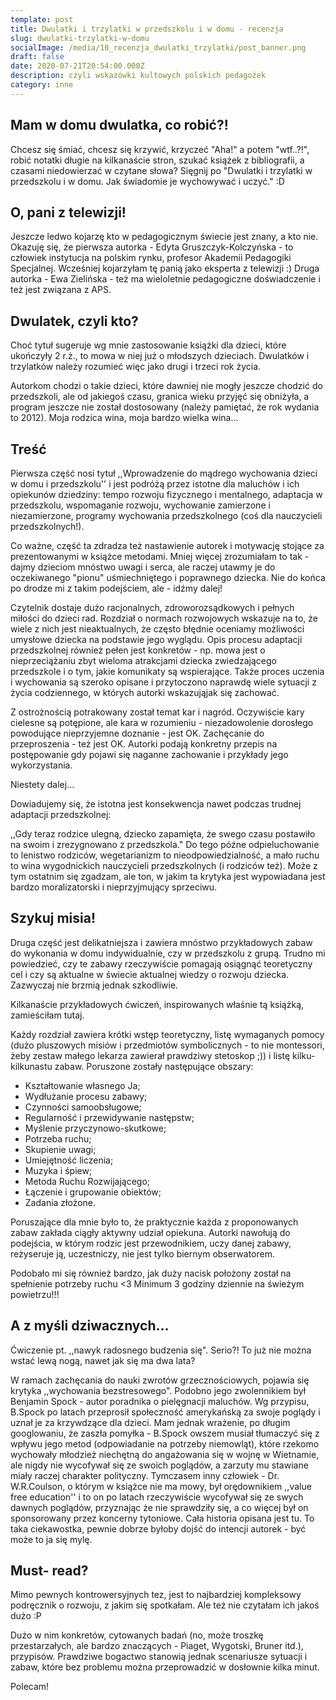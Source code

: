 ```yaml
---
template: post
title: Dwulatki i trzylatki w przedszkolu i w domu - recenzja
slug: dwulatki-trzylatki-w-domu
socialImage: /media/10_recenzja_dwulatki_trzylatki/post_banner.png
draft: false
date: 2020-07-21T20:54:00.000Z
description: czyli wskazówki kultowych polskich pedagożek
category: inne
---
```


## Mam w domu dwulatka, co robić?!

Chcesz się śmiać, chcesz się krzywić, krzyczeć "Aha!" a potem "wtf..?!", robić notatki długie na kilkanaście stron, szukać książek z bibliografii, a czasami niedowierzać w czytane słowa? Sięgnij po "Dwulatki i trzylatki w przedszkolu i w domu. Jak świadomie je wychowywać i uczyć." :D

## O, pani z telewizji!
Jeszcze ledwo kojarzę kto w pedagogicznym świecie jest znany, a kto nie. Okazuję się, że pierwsza autorka - Edyta Gruszczyk-Kolczyńska - to człowiek instytucja na polskim rynku, profesor Akademii Pedagogiki Specjalnej. Wcześniej kojarzyłam tę panią jako eksperta z telewizji :) Druga autorka - Ewa Zielińska - też ma wieloletnie pedagogiczne doświadczenie i też jest związana z APS.

## Dwulatek, czyli kto?
Choć tytuł sugeruje wg mnie zastosowanie książki dla dzieci, które ukończyły 2 r.ż., to mowa w niej już o młodszych dzieciach. Dwulatków i trzylatków należy rozumieć więc jako drugi i trzeci rok życia. 

Autorkom chodzi o takie dzieci, które dawniej nie mogły jeszcze chodzić do przedszkoli, ale od jakiegoś czasu, granica wieku przyjęć się obniżyła, a program jeszcze nie został dostosowany (należy pamiętać, że rok wydania to 2012).
Moja rodzica wina, moja bardzo wielka wina...

## Treść

Pierwsza część nosi tytuł ,,Wprowadzenie do mądrego wychowania dzieci w domu i przedszkolu'' i jest podróżą przez istotne dla maluchów i ich opiekunów dziedziny: tempo rozwoju fizycznego i mentalnego, adaptacja w przedszkolu, wspomaganie rozwoju, wychowanie zamierzone i niezamierzone, programy wychowania przedszkolnego (coś dla nauczycieli przedszkolnych!).

Co ważne, część ta zdradza też nastawienie autorek i motywację stojące za prezentowanymi w książce metodami. Mniej więcej zrozumiałam to tak - dajmy dzieciom mnóstwo uwagi i serca, ale raczej utawmy je do oczekiwanego "pionu" uśmiechniętego i poprawnego dziecka. Nie do końca po drodze mi z takim podejściem, ale - idźmy dalej!

Czytelnik dostaje dużo racjonalnych, zdroworozsądkowych i pełnych miłości do dzieci rad. Rozdział o normach rozwojowych wskazuje na to, że wiele z nich jest nieaktualnych, że często błędnie oceniamy możliwości umysłowe dziecka na podstawie jego wyglądu. Opis procesu adaptacji przedszkolnej również pełen jest konkretów - np. mowa jest o nieprzeciążaniu zbyt wieloma atrakcjami dziecka zwiedzającego przedszkole i o tym, jakie komunikaty są wspierające. Także proces uczenia i wychowania są szeroko opisane i przytoczono naprawdę wiele sytuacji z życia codziennego, w których autorki wskazująjak się zachować.

Z ostrożnością potrakowany został temat kar i nagród. Oczywiście kary cielesne są potępione, ale kara w rozumieniu - niezadowolenie dorosłego powodujące nieprzyjemne doznanie - jest OK. Zachęcanie do przeproszenia - też jest OK. Autorki podają konkretny przepis na postępowanie gdy pojawi się naganne zachowanie i przykłady jego wykorzystania. 

Niestety dalej...

Dowiadujemy się, że istotna jest konsekwencja nawet podczas trudnej adaptacji przedszkolnej: 

,,Gdy teraz rodzice ulegną, dziecko zapamięta, że swego czasu postawiło na swoim i zrezygnowano z przedszkola." 
Do tego późne odpieluchowanie to lenistwo rodziców, wegetarianizm to nieodpowiedzialność, a mało ruchu to wina wygodnickich nauczycieli przedszkolnych (i rodziców też). Może z tym ostatnim się zgadzam, ale ton, w jakim ta krytyka jest wypowiadana jest bardzo moralizatorski i nieprzyjmujący sprzeciwu.

## Szykuj misia!

Druga część jest delikatniejsza i zawiera mnóstwo przykładowych zabaw do wykonania w domu indywidualnie, czy w przedszkolu z grupą. Trudno mi powiedzieć, czy te zabawy rzeczywiście pomagają osiągnąć teoretyczny cel i czy są aktualne w świecie aktualnej wiedzy o rozwoju dziecka. Zazwyczaj nie brzmią jednak szkodliwie.

Kilkanaście przykładowych ćwiczeń, inspirowanych właśnie tą książką, zamieściłam tutaj. 

Każdy rozdział zawiera krótki wstęp teoretyczny, listę wymaganych pomocy (dużo pluszowych misiów i przedmiotów symbolicznych - to nie montessori, żeby zestaw małego lekarza zawierał prawdziwy stetoskop ;)) i listę kilku-kilkunastu zabaw. Poruszone zostały następujące obszary:

* Kształtowanie własnego Ja;
* Wydłużanie procesu zabawy;
* Czynności samoobsługowe;
* Regularność i przewidywanie następstw;
* Myślenie przyczynowo-skutkowe;
* Potrzeba ruchu;
* Skupienie uwagi;
* Umiejętność liczenia;
* Muzyka i śpiew;
* Metoda Ruchu Rozwijającego;
* Łączenie i grupowanie obiektów;
* Zadania złożone.

Poruszające dla mnie było to, że praktycznie każda z proponowanych zabaw zakłada ciągły aktywny udział opiekuna. Autorki nawołują do podejścia, w którym rodzic jest przewodnikiem, uczy danej zabawy, reżyseruje ją, uczestniczy, nie jest tylko biernym obserwatorem.

Podobało mi się również bardzo, jak duży nacisk położony został na spełnienie potrzeby ruchu <3 Minimum 3 godziny dziennie na świeżym powietrzu!!!

## A z myśli dziwacznych...

Ćwiczenie pt. ,,nawyk radosnego budzenia się". Serio?! To już nie można wstać lewą nogą, nawet jak się ma dwa lata?

W ramach zachęcania do nauki zwrotów grzecznościowych, pojawia się krytyka ,,wychowania bezstresowego". Podobno jego zwolennikiem był Benjamin Spock - autor poradnika o pielęgnacji maluchów. Wg przypisu, B.Spock po latach przeprosił społeczność amerykańską za swoje poglądy i uznał je za krzywdzące dla dzieci. Mam jednak wrażenie, po długim googlowaniu, że zaszła pomyłka - B.Spock owszem musiał tłumaczyć się z wpływu jego metod (odpowiadanie na potrzeby niemowląt), które rzekomo wychowały młodzież niechętną do angażowania się w wojnę w Wietnamie, ale nigdy nie wycofywał się ze swoich poglądów, a zarzuty mu stawiane miały raczej charakter polityczny. Tymczasem inny człowiek - Dr. W.R.Coulson, o którym w książce nie ma mowy, był orędownikiem ,,value free education'' i to on po latach rzeczywiście wycofywał się ze swych dawnych poglądów, przyznając że nie sprawdziły się, a co więcej był on sponsorowany przez koncerny tytoniowe. Cała historia opisana jest tu. To taka ciekawostka, pewnie dobrze byłoby dojść do intencji autorek - być może to ja się mylę. 

## Must- read?

Mimo pewnych kontrowersyjnych tez, jest to najbardziej kompleksowy podręcznik o rozwoju, z jakim się spotkałam. Ale też nie czytałam ich jakoś dużo :P 

Dużo w nim konkretów, cytowanych badań (no, może troszkę przestarzałych, ale bardzo znaczących - Piaget, Wygotski, Bruner itd.), przypisów. Prawdziwe bogactwo stanowią jednak scenariusze sytuacji i zabaw, które bez problemu można przeprowadzić w dosłownie kilka minut. 

Polecam!